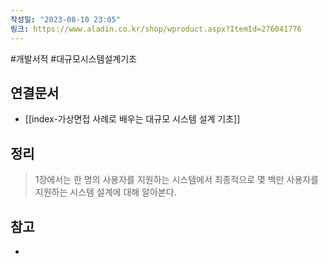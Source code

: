 ```yaml
---
작성일: "2023-08-10 23:05"
링크: https://www.aladin.co.kr/shop/wproduct.aspx?ItemId=276041776
---
```

#개발서적 #대규모시스템설계기초
## 연결문서
- [[index-가상면접 사례로 배우는 대규모 시스템 설계 기초]]

## 정리
>1장에서는 한 명의 사용자를 지원하는 시스템에서 최종적으로 몇 백만 사용자를 지원하는 시스템 설계에 대해 알아본다. 


## 참고
- 
